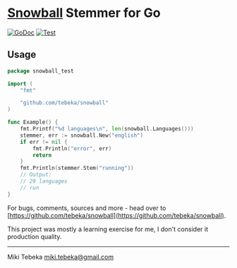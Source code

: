 # [Snowball](http://snowball.tartarus.org/) Stemmer for Go

[![GoDoc](https://godoc.org/github.com/tebeka/snowball?status.svg)](https://pkg.go.dev/github.com/tebeka/snowball?tab=doc)
[![Test](https://github.com/tebeka/snowball/workflows/Test/badge.svg)](https://github.com/tebeka/snowball/actions?query=workflow%3ATest)

## Usage

```go
package snowball_test

import (
	"fmt"

	"github.com/tebeka/snowball"
)

func Example() {
	fmt.Printf("%d languages\n", len(snowball.Languages()))
	stemmer, err := snowball.New("english")
	if err != nil {
		fmt.Println("error", err)
		return
	}
	fmt.Println(stemmer.Stem("running"))
	// Output:
	// 29 languages
	// run
}
```

For bugs, comments, sources and more - head over to
[https://github.com/tebeka/snowball](https://github.com/tebeka/snowball).

This project was mostly a learning exercise for me, I don't consider it
production quality.

---
Miki Tebeka <miki.tebeka@gmail.com>
